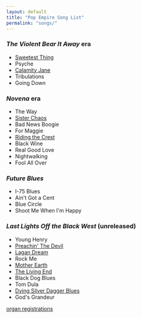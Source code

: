 ```yaml
---
layout: default
title: "Pop Empire Song List"
permalink: "songs/"
---
```


### *The Violent Bear It Away* era ###

 + [Sweetest Thing](sweetest-thing.txt)
 + Psyche
 + [Calamity Jane](songs/calamity-jane.pdf)
 + Tribulations
 + Going Down

### *Novena* era ###

 + The Way
 + [Sister Chaos](sister-chaos.txt)
 + Bad News Boogie
 + For Maggie
 + [Riding the Crest](RIDING%20THE%20CREST.txt)
 + Black Wine
 + Real Good Love
 + Nightwalking
 + Fool All Over

### *Future Blues* ###

 + I-75 Blues
 + Ain't Got a Cent
 + Blue Circle
 + Shoot Me When I'm Happy

### *Last Lights Off the Black West* (unreleased) ###

 + Young Henry
 + [Preachin' The Devil](songs/preachin-the-devil.pdf)
 + [Lagan Dream](LAGAN%20DREAM.txt)
 + Rock Me
 + [Mother Earth](mother-earth)
 + [The Living End](living-end)
 + Black Dog Blues
 + Tom Dula
 + [Dying Silver Dagger Blues](silver-dagger.txt)
 + God's Grandeur

[organ registrations](hammond-reg-llotbw.html)
